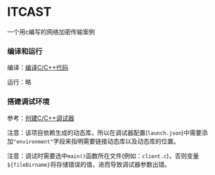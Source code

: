 # ITCAST

一个用c编写的网络加密传输案例

### 编译和运行
编译：[编译C/C++代码](../behavior/README.md#编译代码)

运行：略

### 搭建调试环境
参考：[创建C/C++调试器](../behavior/README.md#搭建调试环境)

注意：该项目依赖生成的动态库，所以在调试器配置(`launch.json`)中需要添加`"environment"`字段来指明需要链接动态库以及动态库的位置。

注意：调试时需要选中`main()`函数所在文件(例如：`client.c`)，否则变量`${fileDirname}`将存储错误的值，进而导致调试器参数出错。